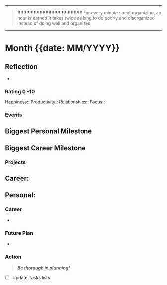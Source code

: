 ___
> **!!!!!!!!!!!!!!!!!!!!!!!!!!!!!!!!!!!!!!!!!!!!**
> For every minute spent organizing, an hour is earned
> It takes twice as long to do poorly and disorganized instead of doing well and organized
---
# Month {{date: MM/YYYY}}
## Reflection
- 
### Rating 0 -10
Happiness::
Productivity::
Relationships::
Focus::
### Events
**Biggest Personal Milestone**
- 
**Biggest Career Milestone**
- 
### Projects
**Career:**
- 
**Personal:**
- 
### Career
- 
### Future Plan
- 
### Action
> ***Be thorough in planning!***
- [ ] Update Tasks lists
